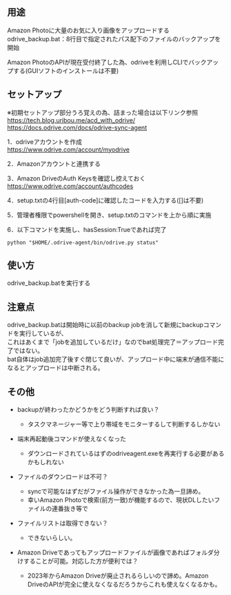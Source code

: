 ## 用途  

Amazon Photoに大量のお気に入り画像をアップロードする  
odrive_backup.bat：8行目で指定されたパス配下のファイルのバックアップを開始  

Amazon PhotoのAPIが現在受付終了した為、odriveを利用しCLIでバックアップする(GUIソフトのインストールは不要)

## セットアップ  

※初期セットアップ部分うろ覚えの為、詰まった場合は以下リンク参照  
https://tech.blog.uribou.me/acd_with_odrive/  
https://docs.odrive.com/docs/odrive-sync-agent



1．odriveアカウントを作成  
https://www.odrive.com/account/myodrive

2．Amazonアカウントと連携する  

3．Amazon DriveのAuth Keysを確認し控えておく  
https://www.odrive.com/account/authcodes

4．setup.txtの4行目[auth-code]に確認したコードを入力する([]は不要)  

5．管理者権限でpowershellを開き、setup.txtのコマンドを上から順に実施  

6．以下コマンドを実施し、hasSession:Trueであれば完了
```
python "$HOME/.odrive-agent/bin/odrive.py status"
```

## 使い方  

odrive_backup.batを実行する  

## 注意点  

odrive_backup.batは開始時に以前のbackup jobを消して新規にbackupコマンドを実行しているが、  
これはあくまで「jobを追加しているだけ」なのでbat処理完了＝アップロード完了ではない。  
bat自体はjob追加完了後すぐ閉じて良いが、アップロード中に端末が通信不能になるとアップロードは中断される。

## その他  

- backupが終わったかどうかをどう判断すれば良い？  
  - タスクマネージャー等で上り帯域をモニターするして判断するしかない  

- 端末再起動後コマンドが使えなくなった  
  - ダウンロードされているはずのodriveagent.exeを再実行する必要があるかもしれない  

- ファイルのダウンロードは不可？  
  - syncで可能なはずだがファイル操作ができなかった為一旦諦め。  
  - 幸いAmazon Photoで検索(前方一致)が機能するので、現状DLしたいファイルの連番抜き等で  

- ファイルリストは取得できない？  
  - できないらしい。  

- Amazon Driveであってもアップロードファイルが画像であればフォルダ分けすることが可能。対応した方が便利では？  
  - 2023年からAmazon Driveが廃止されるらしいので諦め。Amazon DriveのAPIが完全に使えなくなるだろうからこれも使えなくなるかも。  
